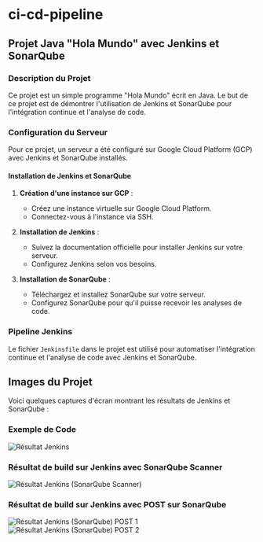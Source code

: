 # ci-cd-pipeline

## Projet Java "Hola Mundo" avec Jenkins et SonarQube

### Description du Projet

Ce projet est un simple programme "Hola Mundo" écrit en Java. Le but de ce projet est de démontrer l'utilisation de Jenkins et SonarQube pour l'intégration continue et l'analyse de code.

### Configuration du Serveur

Pour ce projet, un serveur a été configuré sur Google Cloud Platform (GCP) avec Jenkins et SonarQube installés.

#### Installation de Jenkins et SonarQube

1. **Création d'une instance sur GCP** :
   - Créez une instance virtuelle sur Google Cloud Platform.
   - Connectez-vous à l'instance via SSH.

2. **Installation de Jenkins** :
   - Suivez la documentation officielle pour installer Jenkins sur votre serveur.
   - Configurez Jenkins selon vos besoins.

3. **Installation de SonarQube** :
   - Téléchargez et installez SonarQube sur votre serveur.
   - Configurez SonarQube pour qu'il puisse recevoir les analyses de code.

### Pipeline Jenkins

Le fichier `Jenkinsfile` dans le projet est utilisé pour automatiser l'intégration continue et l'analyse de code avec Jenkins et SonarQube.

## Images du Projet 

Voici quelques captures d'écran montrant les résultats de Jenkins et SonarQube :

### Exemple de Code

![Résultat Jenkins](src/main/resources/images/JenkinsPanel.png)

### Résultat de build sur Jenkins avec SonarQube Scanner

![Résultat Jenkins (SonarQube Scanner)](src/main/resources/images/31_sonarScanner.png)

### Résultat de build sur Jenkins avec POST sur SonarQube

![Résultat Jenkins (SonarQube) POST 1](src/main/resources/images/32_POSTSonarqube_1.png)
![Résultat Jenkins (SonarQube) POST 2](src/main/resources/images/32_POSTSonarqube_2.png)
